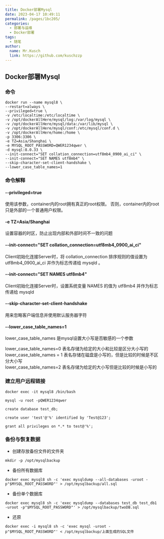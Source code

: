 ```yaml
---
title: Docker部署Mysql
date: 2023-04-17 10:49:11
permalink: /pages/1bc205/
categories:
  - 部署与运维
  - Docker部署
tags:
  - 随笔
author: 
  name: Mr.Kusch
  link: https://github.com/kuschzzp
---
```

## Docker部署Mysql

### 命令

```shell
docker run --name mysql8 \
--restart=always \
--privileged=true \
-v /etc/localtime:/etc/localtime \
-v /opt/dockerAllHere/mysql/log:/var/log/mysql \
-v /opt/dockerAllHere/mysql/data:/var/lib/mysql \
-v /opt/dockerAllHere/mysql/conf:/etc/mysql/conf.d \
-v /opt/dockerAllHere/home:/home \
-p 3306:3306 \
-e TZ=Asia/Shanghai \
-e MYSQL_ROOT_PASSWORD=QWER1234qwer \
-d mysql:8.0.33 \
--init-connect="SET collation_connection=utf8mb4_0900_ai_ci" \
--init-connect="SET NAMES utf8mb4" \
--skip-character-set-client-handshake \
--lower_case_table_names=1
```
### 命令解释

#### --privileged=true
使用该参数，container内的root拥有真正的root权限。 否则，container内的root只是外部的一个普通用户权限。

#### -e TZ=Asia/Shanghai
设置容器的时区，防止出现内部和外部时间不一致的问题

#### --init-connect="SET collation_connection=utf8mb4_0900_ai_ci"
Client初始化连接Server时，将 collation_connection 排序规则的值设置为 utf8mb4_0900_ai_ci 并作为标志传递给 mysqld 。

#### --init-connect="SET NAMES utf8mb4"
Client初始化连接Server时，设置系统变量 NAMES 的值为 utf8mb4 并作为标志传递给 mysqld

#### --skip-character-set-client-handshake
用来忽略客户端信息并使用默认服务器字符

#### --lower_case_table_names=1
lower_case_table_names 是mysql设置大小写是否敏感的一个参数  

lower_case_table_names=0 表名存储为给定的大小和比较是区分大小写的  
lower_case_table_names = 1 表名存储在磁盘是小写的，但是比较的时候是不区分大小写  
lower_case_table_names=2 表名存储为给定的大小写但是比较的时候是小写的  

### 建立用户远程链接

```shell
docker exec -it mysql8 /bin/bash

mysql -u root -pQWER1234qwer

create database test_db;

create user 'test'@'%' identified by 'Test@123';

grant all privileges on *.* to test@'%';
```

### 备份与恢复数据

- 创建存放备份文件的文件夹
```shell
mkdir -p /opt/mysqlbackup
```

- 备份所有数据库
```shell
docker exec mysql8 sh -c 'exec mysqldump --all-databases -uroot -p"$MYSQL_ROOT_PASSWORD"' > /opt/mysqlbackup/all.sql
```

- 备份单个数据库
```shell
docker exec mysql8 sh -c 'exec mysqldump --databases test_db test_db1 -uroot -p"$MYSQL_ROOT_PASSWORD"' > /opt/mysqlbackup/twoDB.sql
```

- 还原
```shell
docker exec -i mysql8 sh -c 'exec mysql -uroot -p"$MYSQL_ROOT_PASSWORD"' < /opt/mysqlbackup/上面生成的SQL文件
```
